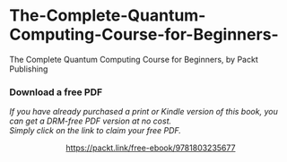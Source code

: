 # The-Complete-Quantum-Computing-Course-for-Beginners-
The Complete Quantum Computing Course for Beginners, by Packt Publishing
### Download a free PDF

 <i>If you have already purchased a print or Kindle version of this book, you can get a DRM-free PDF version at no cost.<br>Simply click on the link to claim your free PDF.</i>
<p align="center"> <a href="https://packt.link/free-ebook/9781803235677">https://packt.link/free-ebook/9781803235677 </a> </p>
